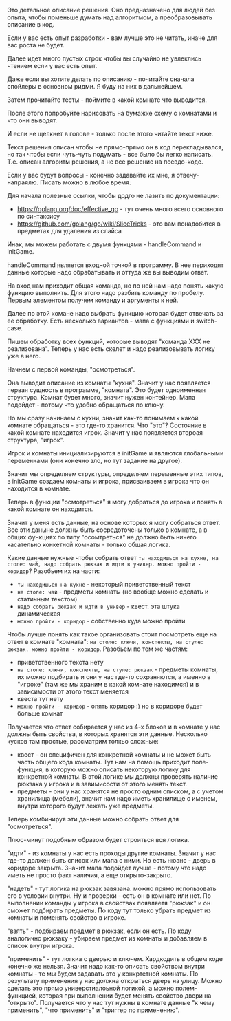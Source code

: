 Это детальное описание решения. Оно предназначено для людей без опыта, чтобы поменьше думать над алгоритмом, а преобразовывать описание в код.

Если у вас есть опыт разработки - вам лучше это не читать, иначе для вас роста не будет.

Далее идет много пустых строк чтобы вы случайно не увлеклись чтением если у вас есть опыт.

Даже если вы хотите делать по описанию - почитайте сначала спойлеры в основном ридми. Я буду на них в дальнейшем.

Затем прочитайте тесты - поймите в какой комнате что выводится.

После этого попробуйте нарисовать на бумажке схему с комнатами и что они выводят.

И если не щелкнет в голове - только после этого читайте текст ниже.

Текст решения описан чтобы не прямо-прямо он в код перекладывался, но так чтобы если чуть-чуть подумать - все было бы легко написать. Т.е. описан алгоритм решения, а не все решение на псевдо-коде.

Если у вас будут вопросы - конечно задавайте их мне, я отвечу-напраялю. Писать можно в любое время.




























Для начала полезные ссылки, чтобы додго не лазить по документации:
* https://golang.org/doc/effective_go - тут очень много всего основного по синтаксису
* https://github.com/golang/go/wiki/SliceTricks - это вам понадобится в предметах для удаления из слайса


Инак, мы можем работать с двумя функцями - handleCommand и initGame.

handleCommand является входной точкой в программу. В нее периходят данные которые надо обрабатывать и оттуда же вы выводим ответ.

На вход нам приходит общая команда, но по ней нам надо понять какую функцию выполнить. Для этого надо разбить команду по пробелу. Первым элементом получем команду и аргументы к ней.

Далее по этой комане надо выбрать функцию которая будет отвечать за ее обработку. Есть несколько вариантов - мапа с функциями и switch-case.

Пишем обработку всех функций, которые выводят "команда ХХХ не реализована". Теперь у нас есть скелет и надо реализовывать логику уже в него.

Начнем с первой команды, "осмотреться". 

Она выводит описание из комнаты "кухня". Значит у нас появляется первая сущность в программе, "комната". Это будет одноименная структура. Комнат будет много, значит нужен контейнер. Мапа подойдет - потому что удобно обращаться по ключу.

Но мы сразу начинаем с кухни, значит как-то понимаем к какой комнате обращаться - это где-то хранится. Что "это"? Состояние в какой комнате находится игрок. Значит у нас появляется второая структура, "игрок".

Игрок и комнаты инициализируются в initGame и являются глобальными переменнами (они конечно зло, но тут задание на другое).

Значит мы определяем структуры, определяем переменные этих типов, в initGame создаем комнаты и игрока, присваиваем в игрока что он находится в комнате.

Теперь в функции "осмотреться" я могу добраться до игрока и понять в какой комнате он находится.

Значит у меня есть данные, на основе которых я могу собраться ответ. Все эти даныне должны быть сосредоточены только в комнате, а в общих функциях по типу "осомтреться" не должно быть ничего касательно конкетной комнаты - только общая логика.

Какие данные нужные чтобы собрать ответ `ты находишься на кухне, на столе: чай, надо собрать рюкзак и идти в универ. можно пройти - коридор`? Разобьем их на части:

* `ты находишься на кухне` - некоторый приветственный текст
* `на столе: чай` - предметы комнаты (но вообще можно сделать и статичным текстом)
* `надо собрать рюкзак и идти в универ` - квест. эта штука динамическая
* `можно пройти - коридор` - собственно куда можно пройти

Чтобы лучше понять как такое организовать стоит посмотреть еще на ответ в комнате "комната": `на столе: ключи, конспекты, на стуле: рюкзак. можно пройти - коридор`. Разобьем по тем же частям:

* приветственного текста нету
* `на столе: ключи, конспекты, на стуле: рюкзак` - предметы комнаты, их можно подбирать и они у нас где-то сохраняются, а именно в "игроке" (там же мы храним в какой комнате находимся) и в зависимости от этого текст меняется
* квеста тут нету
* `можно пройти - коридор` - опять коридор :) но в коридоре будет больше комнат

Получается что ответ собирается у нас из 4-х блоков и в комнате у нас должны быть свойства, в которых хранятся эти данные. Несколько кусков там простые, рассматрим толкьо сложные:

* квест - он специфичен для конкретной комнаты и не может быть часть общего кода комнаты. Тут нам на помощь приходит поле-функция, в которую можно описать некоторую логику для конкретной комнаты. В этой логике мы должны проверять наличие рюкзака у игрока и в завимисости от этого менять текст.
* предметы - они у нас хранятся не просто одним списком, а с учетом хранилища (мебели), значит нам надо иметь хранилище с именем, внутри которого будут лежать уже предметы.

Теперь комбинируя эти данные можно собрать ответ для "осмотреться". 

Плюс-минут подобным образом будет строиться вся логика.

"идти" - из комнаты у нас есть проходы другие комнаты. Значит у нас где-то должен быть список или мапа с ними. Но есть нюанс - дверь в коридоре закрыта. Значит мапа подойдет лучше - потому что надо иметь не просто факт наличия, а еще открыто-закрыто.

"надеть" - тут логика на рюкзак завязана. можно прямо использовать его в условии внутри. Ну и проверки - есть он в комнате или нет. По выполнении команды у игрока в свойствах появляетя "рюкзак" и он сможет подбирать предметы. По коду тут только убрать предмет из комнаты и поменять свойство в игроке.

"взять" - подбираем предмет в рюкзак, если он есть. По коду аналогично рюкзаку - убираем предмет из комнаты и добавляем в список внутри игрока.

"применить" - тут логкиа с дверью и ключем. Хардкодить в общем коде конечно же нельзя. Значит надо как-то описать свойством внутри комнаты - те мы будем задавать это у конкртетной комнаты. По результату применения у нас должна открыться дверь на улицу. Можно сделать это прямо универстиалоьной логикой, а можно полем-функцией, которая при выполнении будет менять свойство двери на "открыто". Получается что у нас тут нужны в комнате данные "к чему применить", "что применить" и "триггер по применению".

